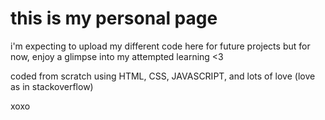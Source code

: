 # this is my personal page
i'm expecting to upload my different code here for future projects 
but for now, enjoy a glimpse into my attempted learning <3

coded from scratch using HTML, CSS, JAVASCRIPT, and lots of love (love as in stackoverflow)

xoxo
